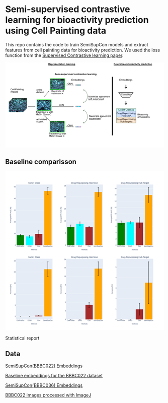 # Semi-supervised contrastive learning for bioactivity prediction using Cell Painting data

This repo contains the code to train SemiSupCon models and extract features from cell painting data for bioactivity prediction. We used the loss function from the [Supervised Contrastive learning paper](https://arxiv.org/abs/2004.11362).

<p align="center">
  <img src="figures/overview.png" width="700">
</p>



## Baseline comparisson
<p align="center">
  <img src="figures/MLP_figure.svg" width="700">
</p>

Statistical report


## Data
[SemiSupCon(BBBC022) Embeddings](https://zenodo.org/records/10793843)

[Baseline embeddings for the BBBC022 dataset](https://zenodo.org/records/11204045)

[SemiSupCon(BBBC036) Embeddings](https://zenodo.org/records/11231383)

[BBBC022 images processed with ImageJ](https://zenodo.org/records/10948460)



